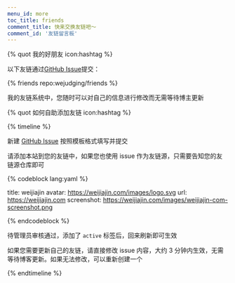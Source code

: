 ```yaml
---
menu_id: more
toc_title: friends
comment_title: 快来交换友链吧～
comment_id: '友链留言板'
---
```


{% quot 我的好朋友 icon:hashtag %}

以下友链通过[GitHub Issue](https://github.com/wejudging/friends/issues/)提交：

{% friends repo:wejudging/friends %}

我的友链系统中，您随时可以对自己的信息进行修改而无需等待博主更新

{% quot 如何自助添加友链 icon:hashtag %}

{% timeline %}

<!-- node 第一步：新建 Issue -->

新建 [GitHub Issue](https://github.com/wejudging/friends/issues/) 按照模板格式填写并提交

<!-- node 第二步：添加友链并等待管理员审核 -->

请添加本站到您的友链中，如果您也使用 issue 作为友链源，只需要告知您的友链源仓库即可


{% codeblock lang:yaml %}

title: weijiajin
avatar: https://weijiajin.com/images/logo.svg
url: https://weijiajin.com
screenshot: https://weijiajin.com/images/weijiajin-com-screenshot.png

{% endcodeblock %}


待管理员审核通过，添加了 `active` 标签后，回来刷新即可生效

<!-- node 更新自己友链 -->

如果您需要更新自己的友链，请直接修改 issue 内容，大约 3 分钟内生效，无需等待博客更新。如果无法修改，可以重新创建一个

{% endtimeline %}